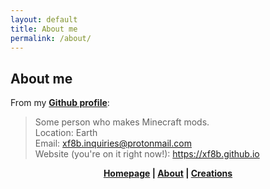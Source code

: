 ```yaml
---
layout: default
title: About me
permalink: /about/
---
```

## About me  
From my [**Github profile**](https://www.github.com/xf8b):  
> Some person who makes Minecraft mods.  
> Location: Earth  
> Email: xf8b.inquiries@protonmail.com  
> Website (you're on it right now!): https://xf8b.github.io  
<p align="center">
  <strong> <a href="https://xf8b.github.io">Homepage</a> | <a href="https://xf8b.github.io/about/">About</a> | <a href="https://xf8b.github.io/creations/">Creations</a> </strong>
</p>

